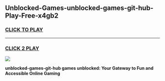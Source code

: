 
## Unblocked-Games-unblocked-games-git-hub-Play-Free-x4gb2
<h3>
<a href="https://premium76.site?title=unblocked-games-git-hub&ref=19M">CLICK TO PLAY</a></h3>
<hr>

<h3>
<a href="https://premium76.site?title=unblocked-games-git-hub&ref=19M">CLICK 2 PLAY</a>
  
</h3>

<a href="https://premium76.site?title=unblocked-games-git-hub&ref=19M"><img src="https://clearcache.store/games.png"></a>


**unblocked-games-git-hub games unblocked: Your Gateway to Fun and Accessible Online Gaming**
